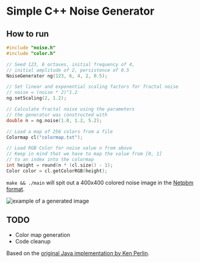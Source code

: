 # Simple C++ Noise Generator

## How to run
```c++
#include "noise.h"
#include "color.h"

// Seed 123, 6 octaves, initial frequency of 4,
// initial amplitude of 2, persistence of 0.5
NoiseGenerator ng(123, 6, 4, 2, 0.5);

// Set linear and exponential scaling factors for fractal noise
// noise = (noise * 2)^1.2
ng.setScaling(2, 1.2);

// Calculate fractal noise using the parameters
// the generator was constructed with
double n = ng.noise(1.0, 1.2, 5.2);

// Load a map of 256 colors from a file
Colormap cl("colormap.txt");

// Load RGB Color for noise value n from above
// Keep in mind that we have to map the value from [0, 1]
// to an index into the colormap
int height = round(n * (cl.size() - 1);
Color color = cl.getColorRGB(height);
```

```make && ./main``` will spit out a 400x400 colored noise image in the [Netpbm format](https://en.wikipedia.org/wiki/Netpbm).

![example of a generated image](https://github.com/darius1702/color_noise/blob/main/resources/example.png)
## TODO
- Color map generation
- Code cleanup

Based on the [original Java implementation by Ken Perlin](https://mrl.cs.nyu.edu/~perlin/noise/).
